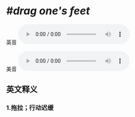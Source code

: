 # ***\#drag one's feet*** 
英音
<audio src="./media/drag one’s feet1_AAC.aac" controls="controls"></audio>

美音
<audio src="./media/drag one’s feet2_AAC.aac" controls="controls"></audio>



  

英文释义
---
### 1.**拖拉；行动迟缓**  



